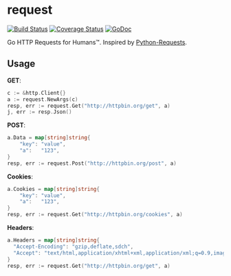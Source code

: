request
=======
[![Build Status](https://travis-ci.org/mozillazg/request.svg?branch=master)](https://travis-ci.org/mozillazg/request)
[![Coverage Status](https://coveralls.io/repos/mozillazg/request/badge.png?branch=master)](https://coveralls.io/r/mozillazg/request?branch=master)
[![GoDoc](https://godoc.org/github.com/mozillazg/request?status.svg)](https://godoc.org/github.com/mozillazg/request)

Go HTTP Requests for Humans™. Inspired by [Python-Requests](https://github.com/kennethreitz/requests).


Usage
-------

**GET**:

```go
c := &http.Client{}
a := request.NewArgs(c)
resp, err := request.Get("http://httpbin.org/get", a)
j, err := resp.Json()
```

**POST**:

```go
a.Data = map[string]string{
	"key": "value",
	"a":   "123",
}
resp, err := request.Post("http://httpbin.org/post", a)
```

**Cookies**:

```go
a.Cookies = map[string]string{
	"key": "value",
	"a":   "123",
}
resp, err := request.Get("http://httpbin.org/cookies", a)
```

**Headers**:

```go
a.Headers = map[string]string{
  "Accept-Encoding": "gzip,deflate,sdch",
  "Accept": "text/html,application/xhtml+xml,application/xml;q=0.9,image/webp,*/*;q=0.8",
}
resp, err := request.Get("http://httpbin.org/get", a)
```
